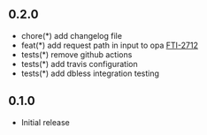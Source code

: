 ## 0.2.0

- chore(*) add changelog file
- feat(*) add request path in input to opa [FTI-2712](https://konghq.atlassian.net/browse/FTI-2712)
- tests(*) remove github actions
- tests(*) add travis configuration
- tests(*) add dbless integration testing

## 0.1.0

- Initial release
